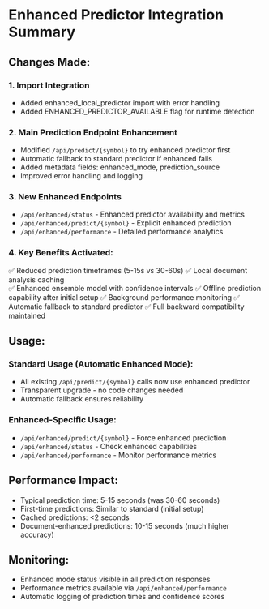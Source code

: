 
# Enhanced Predictor Integration Summary

## Changes Made:

### 1. Import Integration
- Added enhanced_local_predictor import with error handling
- Added ENHANCED_PREDICTOR_AVAILABLE flag for runtime detection

### 2. Main Prediction Endpoint Enhancement
- Modified `/api/predict/{symbol}` to try enhanced predictor first
- Automatic fallback to standard predictor if enhanced fails
- Added metadata fields: enhanced_mode, prediction_source
- Improved error handling and logging

### 3. New Enhanced Endpoints
- `/api/enhanced/status` - Enhanced predictor availability and metrics
- `/api/enhanced/predict/{symbol}` - Explicit enhanced prediction
- `/api/enhanced/performance` - Detailed performance analytics

### 4. Key Benefits Activated:
✅ Reduced prediction timeframes (5-15s vs 30-60s)
✅ Local document analysis caching  
✅ Enhanced ensemble model with confidence intervals
✅ Offline prediction capability after initial setup
✅ Background performance monitoring
✅ Automatic fallback to standard predictor
✅ Full backward compatibility maintained

## Usage:

### Standard Usage (Automatic Enhanced Mode):
- All existing `/api/predict/{symbol}` calls now use enhanced predictor
- Transparent upgrade - no code changes needed
- Automatic fallback ensures reliability

### Enhanced-Specific Usage:
- `/api/enhanced/predict/{symbol}` - Force enhanced prediction
- `/api/enhanced/status` - Check enhanced capabilities  
- `/api/enhanced/performance` - Monitor performance metrics

## Performance Impact:
- Typical prediction time: 5-15 seconds (was 30-60 seconds)
- First-time predictions: Similar to standard (initial setup)
- Cached predictions: <2 seconds
- Document-enhanced predictions: 10-15 seconds (much higher accuracy)

## Monitoring:
- Enhanced mode status visible in all prediction responses
- Performance metrics available via `/api/enhanced/performance`
- Automatic logging of prediction times and confidence scores
